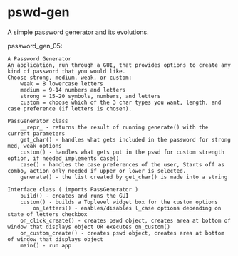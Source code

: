 # pswd-gen
A simple password generator and its evolutions.

password_gen_05:

    A Password Generator
    An application, run through a GUI, that provides options to create any kind of password that you would like. 
    Choose strong, medium, weak, or custom:
        weak = 8 lowercase letters
        medium = 9-14 numbers and letters
        strong = 15-20 symbols, numbers, and letters
        custom = choose which of the 3 char types you want, length, and case preference (if letters is chosen).

    PassGenerator class
        __repr_ - returns the result of running generate() with the current parameters
        get_char() - handles what gets included in the password for strong med, weak options
        custom() - handles what gets put in the pswd for custom strength option, if needed implements case()
        case() - handles the case preferences of the user, Starts off as combo, action only needed if upper or lower is selected.
        generate() - the list created by get_char() is made into a string

    Interface class ( imports PassGenerator )
        build() - creates and runs the GUI
        custom() - builds a Toplevel widget box for the custom options
            on_letters() - enables/disables l_case options depending on state of letters checkbox
        on_click_create() - creates pswd object, creates area at bottom of window that displays object OR executes on_custom()
        on_custom_create() - creates pswd object, creates area at bottom of window that displays object
        main() - run app